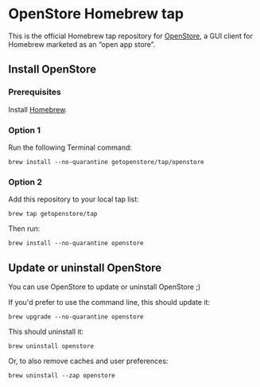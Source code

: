 # OpenStore Homebrew tap

This is the official Homebrew tap repository for [OpenStore](https://github.com/GetOpenStore/OpenStore), a GUI client for Homebrew marketed as an “open app store”.

## Install OpenStore

### Prerequisites

Install [Homebrew](https://brew.sh).

### Option 1

Run the following Terminal command:

    brew install --no-quarantine getopenstore/tap/openstore

### Option 2

Add this repository to your local tap list:

    brew tap getopenstore/tap

Then run:

    brew install --no-quarantine openstore

## Update or uninstall OpenStore

You can use OpenStore to update or uninstall OpenStore ;)

If you'd prefer to use the command line, this should update it:

    brew upgrade --no-quarantine openstore

This should uninstall it:

    brew uninstall openstore

Or, to also remove caches and user preferences:

    brew uninstall --zap openstore
